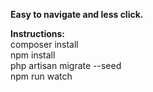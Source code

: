 <p><strong>Easy to navigate and less click.</strong></p>

<strong>Instructions:</strong><br>
composer install<br>
npm install<br>
php artisan migrate --seed<br>
npm run watch<br><br>

